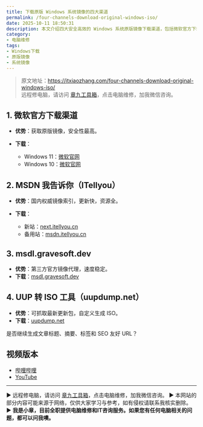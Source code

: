 ```yaml
---
title: 下载原版 Windows 系统镜像的四大渠道
permalink: /four-channels-download-original-windows-iso/
date: 2025-10-11 18:50:31
description: 本文介绍四大安全高效的 Windows 系统原版镜像下载渠道，包括微软官方下载、MSDN、msdl.gravesoft.dev 和 UUP 转 ISO 工具，确保文件安全、未修改且更新及时。
category:
- 电脑维修
tags:
- Windows下载
- 原版镜像
- 系统镜像
---
```


> 原文地址：<https://itxiaozhang.com/four-channels-download-original-windows-iso/>  
> 远程修电脑，请访问 [章九工具箱](https://zhang9.com/)，点击电脑维修，加我微信咨询。    

## 1. 微软官方下载渠道

* **优势**：获取原版镜像，安全性最高。
* **下载**：

  * Windows 11：[微软官网](https://www.microsoft.com/zh-cn/software-download/windows11)
  * Windows 10：[微软官网](https://www.microsoft.com/zh-cn/software-download/windows10)

## 2. MSDN 我告诉你（ITellyou）

* **优势**：国内权威镜像索引，更新快，资源全。
* **下载**：

  * 新站：[next.itellyou.cn](https://next.itellyou.cn)
  * 备用站：[msdn.itellyou.cn](https://msdn.itellyou.cn)

## 3. msdl.gravesoft.dev

* **优势**：第三方官方镜像代理，速度稳定。
* **下载**：[msdl.gravesoft.dev](https://msdl.gravesoft.dev)

## 4. UUP 转 ISO 工具（uupdump.net）

* **优势**：可抓取最新更新包，自定义生成 ISO。
* **下载**：[uupdump.net](https://uupdump.net)

是否继续生成文章标题、摘要、标签和 SEO 友好 URL？


## 视频版本

- [哔哩哔哩](https://space.bilibili.com/3546607630944387)
- [YouTube](https://www.youtube.com/@itxiaozhang)

---
▶ 远程修电脑，请访问 [章九工具箱](https://zhang9.com/)，点击电脑维修，加我微信咨询。 
▶ 本网站的部分内容可能来源于网络，仅供大家学习与参考，如有侵权请联系我核实删除。  
▶ **我是小章，目前全职提供电脑维修和IT咨询服务。如果您有任何电脑相关的问题，都可以问我噢。**  

